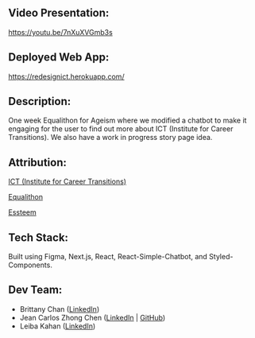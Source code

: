 ## Video Presentation:

https://youtu.be/7nXuXVGmb3s

## Deployed Web App:

https://redesignict.herokuapp.com/

## Description:

One week Equalithon for Ageism where we modified a chatbot to make it engaging for the user to find out more about ICT (Institute for Career Transitions). We also have a work in progress story page idea.

## Attribution:

[ICT (Institute for Career Transitions)](https://www.ictransitions.org/)

[Equalithon](https://www.equalithon.io/)

[Essteem](https://www.essteem.com/)

## Tech Stack:

Built using Figma, Next.js, React, React-Simple-Chatbot, and Styled-Components.

## Dev Team:

- Brittany Chan ([LinkedIn](https://www.linkedin.com/in/brittany-chan-32ab43a4/))
- Jean Carlos Zhong Chen ([LinkedIn](https://www.linkedin.com/in/jean-carlos-zhong-chen/) | [GitHub](https://github.com/jeancarlosZ))
- Leiba Kahan ([LinkedIn](https://www.linkedin.com/in/leiba-kahan-107129128/))
